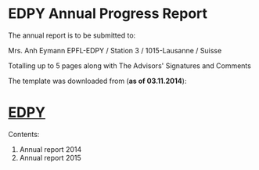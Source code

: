EDPY Annual Progress Report
===========================

The annual report is to be submitted to:

   Mrs. Anh Eymann
   EPFL-EDPY / Station 3 / 1015-Lausanne / Suisse

Totalling up to 5 pages along with The Advisors' Signatures and Comments

The template was downloaded from (**as of 03.11.2014**):

[EDPY](http://phd.epfl.ch/page-109810-en.html)
=======
Contents:
 1. Annual report 2014
 2. Annual report 2015
